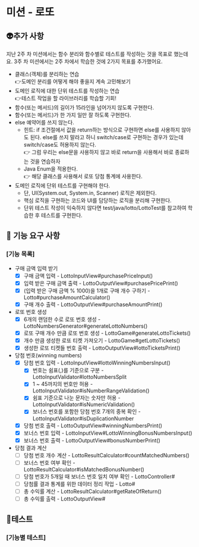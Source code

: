 # 미션 - 로또
## 👽추가 사항
지난 2주 차 미션에서는 함수 분리와 함수별로 테스트를 작성하는 것을 목표로 했는데요. 3주 차 미션에서는 2주 차에서 학습한 것에 2가지 목표를 추가했어요.
- 클래스(객체)를 분리하는 연습</br>
👉도메인 분리를 어떻게 해야 좋을지 계속 고민해보기
- 도메인 로직에 대한 단위 테스트를 작성하는 연습</br>
👉테스트 작업을 할 라이브러리를 학습할 기회!
- 함수(또는 메서드)의 길이가 15라인을 넘어가지 않도록 구현한다.
- 함수(또는 메서드)가 한 가지 일만 잘 하도록 구현한다.
- else 예약어를 쓰지 않는다.
  - 힌트: if 조건절에서 값을 return하는 방식으로 구현하면 else를 사용하지 않아도 된다.
  else를 쓰지 말라고 하니 switch/case로 구현하는 경우가 있는데 switch/case도 허용하지 않는다.</br>
  👉 그럼 우리는 else문을 사용하지 않고 바로 return을 사용해서 바로 종료하는 것을 연습하자
  - Java Enum을 적용한다.</br>
  👉 해당 클래스를 사용해서 로또 당첨 통계에 사용한다.
- 도메인 로직에 단위 테스트를 구현해야 한다. 
  - 단, UI(System.out, System.in, Scanner) 로직은 제외한다.
  - 핵심 로직을 구현하는 코드와 UI를 담당하는 로직을 분리해 구현한다.
  - 단위 테스트 작성이 익숙하지 않다면 test/java/lotto/LottoTest를 참고하여 학습한 후 테스트를 구현한다.
  
## 🚀 기능 요구 사항
### [기능 목록]
- 구매 금액 입력 받기
  - [x] 구매 금액 입력 - LottoInputView#purchasePriceInput()
  - [x] 입력 받은 구매 금액 출력 - LottoOutputView#purchasePricePrint()
  - [x] (입력 받은 구매 금액 % 1000)을 1개로 구매 개수 구하기 - Lotto#purchaseAmountCalculator()
  - [x] 구매 개수 출력 - LottoOutputView#purchaseAmountPrint()
- 로또 번호 생성
  - [x] 6개의 랜덤한 수로 로또 번호 생성 - LottoNumbersGenerator#generateLottoNumbers()
  - [x] 로또 구매 개수 만큼 로또 번호 생성 - LottoGame#generateLottoTickets()
  - [x] 개수 만큼 생성한 로또 티켓 가져오기 - LottoGame#getLottoTickets()
  - [x] 생성한 로또 티켓들 번호 출력 - LottoOutputView#lottoTicketsPrint()
- 당첨 번호(winning numbers)
  - [x] 당첨 번호 입력 - LottoInputView#lottoWinningNumbersInput()
    - [x] 번호는 쉼표(,)를 기준으로 구분 - LottoInputValidator#lottoNumbersSplit
    - [x] 1 ~ 45까지의 번호만 허용 - LottoInputValidator#isNumberRangeValidation()
    - [x] 쉼표 기준으로 나눈 문자는 숫자만 허용 - LottoInputValidator#isNumericValidation()
    - [x] 보너스 번호를 포함한 당첨 번호 7개의 중복 확인 - LottoInputValidator#isDuplicationNumber
  - [x] 당첨 번호 출력 - LottoOutputView#winningNumbersPrint()
  - [x] 보너스 번호 입력 - LottoInputView#LottoWinningBonusNumbersInput()
  - [x] 보너스 번호 출력 - LottoOutputView#bonusNumberPrint()
- 당첨 결과 계산
  - [ ] 당첨 번호 개수 계산 - LottoResultCalculator#countMatchedNumbers()
  - [ ] 보너스 번호 여부 확인 - LottoResultCalculator#isMatchedBonusNumber()
  - [ ] 당첨 번호가 5개일 때 보너스 번호 일치 여부 확인 - LottoController#
  - [ ] 당첨률 결과 통계를 위한 데이터 정리 작업 - Lotto#
  - [ ] 총 수익률 계산 - LottoResultCalculator#getRateOfReturn()
  - [ ] 총 수익률 출력 - LottoOutputView#

## 🔨테스트
### [기능별 테스트]